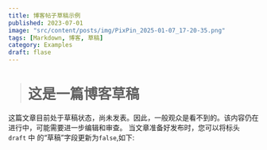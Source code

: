 ```yaml
---
title: 博客帖子草稿示例
published: 2023-07-01
image: "src/content/posts/img/PixPin_2025-01-07_17-20-35.png"
tags: [Markdown, 博客, 草稿]
category: Examples
draft: flase
---
```


> # 这是一篇博客草稿

  这篇文章目前处于草稿状态，尚未发表。因此，一般观众是看不到的。该内容仍在进行中，可能需要进一步编辑和审查。
当文章准备好发布时，您可以将标头 `draft` 中 的“草稿”字段更新为`false`,如下:


